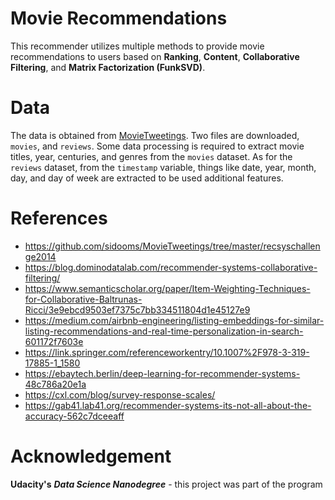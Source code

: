 # Movie Recommendations

This recommender utilizes multiple methods to provide movie recommendations to users based on **Ranking**, **Content**, **Collaborative Filtering**, and **Matrix Factorization (FunkSVD)**. 

# Data
The data is obtained from [MovieTweetings](https://github.com/sidooms/MovieTweetings). Two files are downloaded, `movies`, and `reviews`. Some data processing is required to extract movie titles, year, centuries, and genres from the `movies` dataset. As for the `reviews` dataset, from the `timestamp` variable, things like date, year, month, day, and day of week are extracted to be used additional features.


# References
 - https://github.com/sidooms/MovieTweetings/tree/master/recsyschallenge2014
 - https://blog.dominodatalab.com/recommender-systems-collaborative-filtering/
 - https://www.semanticscholar.org/paper/Item-Weighting-Techniques-for-Collaborative-Baltrunas-Ricci/3e9ebcd9503ef7375c7bb334511804d1e45127e9
 - https://medium.com/airbnb-engineering/listing-embeddings-for-similar-listing-recommendations-and-real-time-personalization-in-search-601172f7603e
 - https://link.springer.com/referenceworkentry/10.1007%2F978-3-319-17885-1_1580
 - https://ebaytech.berlin/deep-learning-for-recommender-systems-48c786a20e1a
 - https://cxl.com/blog/survey-response-scales/
 - https://gab41.lab41.org/recommender-systems-its-not-all-about-the-accuracy-562c7dceeaff


# Acknowledgement
**Udacity's** ***Data Science Nanodegree*** - this project was part of the program

